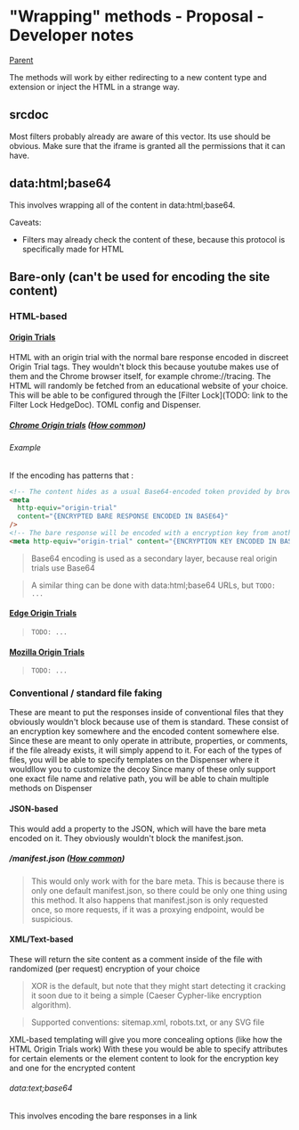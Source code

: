 # "Wrapping" methods - Proposal - Developer notes

[Parent](../../modes/"Wrapping"%20methods.md)

The methods will work by either redirecting to a new content type and extension or inject the HTML in a strange way.

## srcdoc

Most filters probably already are aware of this vector. Its use should be obvious. Make sure that the iframe is granted all the permissions that it can have.

## data:html;base64

This involves wrapping all of the content in data:html;base64.

Caveats:

- Filters may already check the content of these, because this protocol is specifically made for HTML

## Bare-only (can't be used for encoding the site content)

### HTML-based

#### [Origin Trials](https://github.com/GoogleChrome/OriginTrials/blob/gh-pages/explainer.md)

HTML with an origin trial with the normal bare response encoded in discreet Origin Trial tags. They wouldn't block this because youtube makes use of them and the Chrome browser itself, for example chrome://tracing. The HTML will randomly be fetched from an educational website of your choice. This will be able to be configured through the [Filter Lock](TODO: link to the Filter Lock HedgeDoc). TOML config and Dispenser.

##### [Chrome Origin trials](https://googlechrome.github.io/OriginTrials/developer-guide.html) ([How common](https://trends.builtwith.com/docinfo/Origin-Trials))

###### Example

If the encoding has patterns that :

```html
<!-- The content hides as a usual Base64-encoded token provided by browser developers -->
<meta
  http-equiv="origin-trial"
  content="{ENCRYPTED BARE RESPONSE ENCODED IN BASE64}"
/>
<!-- The bare response will be encoded with a encryption key from another origin-trial: -->
<meta http-equiv="origin-trial" content="{ENCRYPTION KEY ENCODED IN BASE64}" />
```

> Base64 encoding is used as a secondary layer, because real origin trials use Base64

> A similar thing can be done with data:html;base64 URLs, but `TODO: ...`

#### [Edge Origin Trials](https://microsoftedge.github.io/MSEdgeExplainers/origin-trials)

> `TODO: ...`

#### [Mozilla Origin Trials](...)

> `TODO: ...`

### Conventional / standard file faking

These are meant to put the responses inside of conventional files that they obviously wouldn't block because use of them is standard. These consist of an encryption key somewhere and the encoded content somewhere else.
Since these are meant to only operate in attribute, properties, or comments, if the file already exists, it will simply append to it.
For each of the types of files, you will be able to specify templates on the Dispenser where it wouldllow you to customize the decoy
Since many of these only support one exact file name and relative path, you will be able to chain multiple methods on Dispenser

#### JSON-based

This would add a property to the JSON, which will have the bare meta encoded on it. They obviously wouldn't block the manifest.json.

##### /manifest.json ([How common](https://trends.builtwith.com/docinfo/Web-App-Manifest))

> This would only work with for the bare meta. This is because there is only one default manifest.json, so there could be only one thing using this method. It also happens that manifest.json is only requested once, so more requests, if it was a proxying endpoint, would be suspicious.

#### XML/Text-based

These will return the site content as a comment inside of the file with randomized (per request) encryption of your choice

> XOR is the default, but note that they might start detecting it cracking it soon due to it being a simple (Caeser Cypher-like encryption algorithm).

> Supported conventions: sitemap.xml, robots.txt, or any SVG file

XML-based templating will give you more concealing options (like how the HTML Origin Trials work)
With these you would be able to specify attributes for certain elements or the element content to look for the encryption key and one for the encrypted content

###### data:text;base64

This involves encoding the bare responses in a link

